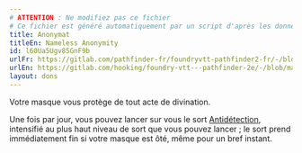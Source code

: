 ```yaml
---
# ATTENTION : Ne modifiez pas ce fichier
# Ce fichier est généré automatiquement par un script d'après les données du module Foundry VTT officiel et de sa traduction
title: Anonymat
titleEn: Nameless Anonymity
id: l60Ua5Ugv85GnF9b
urlFr: https://gitlab.com/pathfinder-fr/foundryvtt-pathfinder2-fr/-/blob/master/data/feats/l60Ua5Ugv85GnF9b.htm
urlEn: https://gitlab.com/hooking/foundry-vtt---pathfinder-2e/-/blob/master/packs/data/feats.db/nameless-anonymity.json
layout: dons
---
```

Votre masque vous protège de tout acte de divination.

Une fois par jour, vous pouvez lancer sur vous le sort  [Antidétection](../sorts/antidétection.html), intensifié au plus haut niveau de sort que vous pouvez lancer ; le sort prend immédiatement fin si votre masque est ôté, même pour un bref instant.
